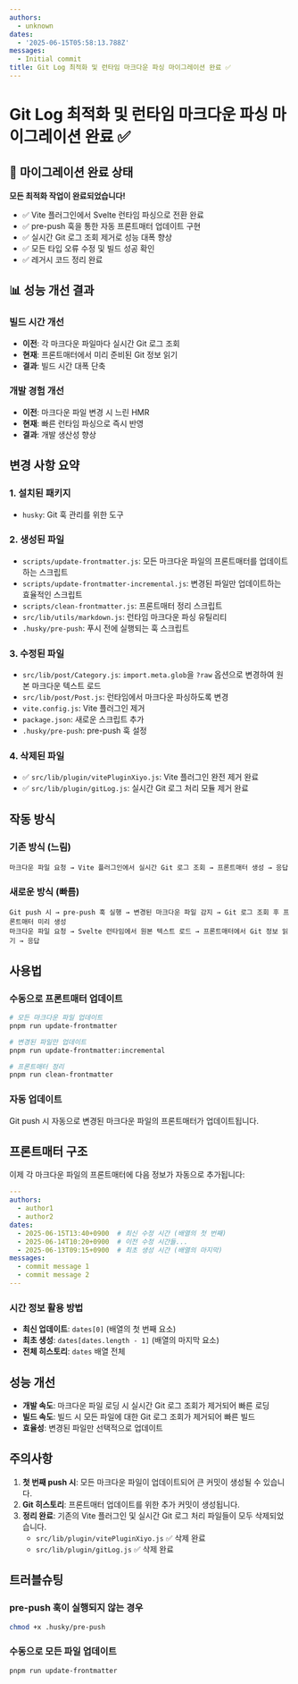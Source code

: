 ```yaml
---
authors:
  - unknown
dates:
  - '2025-06-15T05:58:13.788Z'
messages:
  - Initial commit
title: Git Log 최적화 및 런타임 마크다운 파싱 마이그레이션 완료 ✅
---
```

# Git Log 최적화 및 런타임 마크다운 파싱 마이그레이션 완료 ✅

## 🎯 마이그레이션 완료 상태

**모든 최적화 작업이 완료되었습니다!**

- ✅ Vite 플러그인에서 Svelte 런타임 파싱으로 전환 완료
- ✅ pre-push 훅을 통한 자동 프론트매터 업데이트 구현
- ✅ 실시간 Git 로그 조회 제거로 성능 대폭 향상
- ✅ 모든 타입 오류 수정 및 빌드 성공 확인
- ✅ 레거시 코드 정리 완료

## 📊 성능 개선 결과

### 빌드 시간 개선

- **이전**: 각 마크다운 파일마다 실시간 Git 로그 조회
- **현재**: 프론트매터에서 미리 준비된 Git 정보 읽기
- **결과**: 빌드 시간 대폭 단축

### 개발 경험 개선

- **이전**: 마크다운 파일 변경 시 느린 HMR
- **현재**: 빠른 런타임 파싱으로 즉시 반영
- **결과**: 개발 생산성 향상

## 변경 사항 요약

### 1. 설치된 패키지

- `husky`: Git 훅 관리를 위한 도구

### 2. 생성된 파일

- `scripts/update-frontmatter.js`: 모든 마크다운 파일의 프론트매터를 업데이트하는 스크립트
- `scripts/update-frontmatter-incremental.js`: 변경된 파일만 업데이트하는 효율적인 스크립트
- `scripts/clean-frontmatter.js`: 프론트매터 정리 스크립트
- `src/lib/utils/markdown.js`: 런타임 마크다운 파싱 유틸리티
- `.husky/pre-push`: 푸시 전에 실행되는 훅 스크립트

### 3. 수정된 파일

- `src/lib/post/Category.js`: `import.meta.glob`을 `?raw` 옵션으로 변경하여 원본 마크다운 텍스트 로드
- `src/lib/post/Post.js`: 런타임에서 마크다운 파싱하도록 변경
- `vite.config.js`: Vite 플러그인 제거
- `package.json`: 새로운 스크립트 추가
- `.husky/pre-push`: pre-push 훅 설정

### 4. 삭제된 파일

- ✅ `src/lib/plugin/vitePluginXiyo.js`: Vite 플러그인 완전 제거 완료
- ✅ `src/lib/plugin/gitLog.js`: 실시간 Git 로그 처리 모듈 제거 완료

## 작동 방식

### 기존 방식 (느림)

```text
마크다운 파일 요청 → Vite 플러그인에서 실시간 Git 로그 조회 → 프론트매터 생성 → 응답
```

### 새로운 방식 (빠름)

```text
Git push 시 → pre-push 훅 실행 → 변경된 마크다운 파일 감지 → Git 로그 조회 후 프론트매터 미리 생성
마크다운 파일 요청 → Svelte 런타임에서 원본 텍스트 로드 → 프론트매터에서 Git 정보 읽기 → 응답
```

## 사용법

### 수동으로 프론트매터 업데이트

```bash
# 모든 마크다운 파일 업데이트
pnpm run update-frontmatter

# 변경된 파일만 업데이트  
pnpm run update-frontmatter:incremental

# 프론트매터 정리
pnpm run clean-frontmatter
```

### 자동 업데이트

Git push 시 자동으로 변경된 마크다운 파일의 프론트매터가 업데이트됩니다.

## 프론트매터 구조

이제 각 마크다운 파일의 프론트매터에 다음 정보가 자동으로 추가됩니다:

```yaml
---
authors:
  - author1
  - author2
dates:
  - 2025-06-15T13:40+0900  # 최신 수정 시간 (배열의 첫 번째)
  - 2025-06-14T10:20+0900  # 이전 수정 시간들...
  - 2025-06-13T09:15+0900  # 최초 생성 시간 (배열의 마지막)
messages:
  - commit message 1
  - commit message 2
---
```

### 시간 정보 활용 방법

- **최신 업데이트**: `dates[0]` (배열의 첫 번째 요소)
- **최초 생성**: `dates[dates.length - 1]` (배열의 마지막 요소)
- **전체 히스토리**: `dates` 배열 전체

## 성능 개선

- **개발 속도**: 마크다운 파일 로딩 시 실시간 Git 로그 조회가 제거되어 빠른 로딩
- **빌드 속도**: 빌드 시 모든 파일에 대한 Git 로그 조회가 제거되어 빠른 빌드
- **효율성**: 변경된 파일만 선택적으로 업데이트

## 주의사항

1. **첫 번째 push 시**: 모든 마크다운 파일이 업데이트되어 큰 커밋이 생성될 수 있습니다.
2. **Git 히스토리**: 프론트매터 업데이트를 위한 추가 커밋이 생성됩니다.
3. **정리 완료**: 기존의 Vite 플러그인 및 실시간 Git 로그 처리 파일들이 모두 삭제되었습니다.
   - `src/lib/plugin/vitePluginXiyo.js` ✅ 삭제 완료
   - `src/lib/plugin/gitLog.js` ✅ 삭제 완료

## 트러블슈팅

### pre-push 훅이 실행되지 않는 경우

```bash
chmod +x .husky/pre-push
```

### 수동으로 모든 파일 업데이트

```bash
pnpm run update-frontmatter
```
